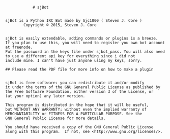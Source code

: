 				# sjBot


	sjBot is a Python IRC Bot made by Sjc1000 ( Steven J. Core )
			Copyright © 2015, Steven J. Core
	
	
	sjBot is easily extendable, adding commands or plugins is a breeze.
	If you plan to use this, you will need to register you own bot account at freenode.
	Put the password in the keys file under sjbot_pass. You will also need
	to use a different api key for everything since i did not
	include mine. I can't have just anyone using my keys, sorry.
	
	## Please read the PDF file for more info on how to make a plugin
	
	
	sjBot is free software: you can redistribute it and/or modify
	it under the terms of the GNU General Public License as published by
	the Free Software Foundation, either version 3 of the License, or
	(at your option) any later version.

	This program is distributed in the hope that it will be useful,
	but WITHOUT ANY WARRANTY; without even the implied warranty of
	MERCHANTABILITY or FITNESS FOR A PARTICULAR PURPOSE. See the 
	GNU General Public License for more details.

	You should have received a copy of the GNU General Public License
	along with this program.  If not, see <http://www.gnu.org/licenses/>.
